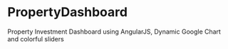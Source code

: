 PropertyDashboard
=================

Property Investment Dashboard using AngularJS, Dynamic Google Chart and colorful sliders
